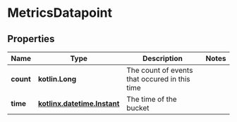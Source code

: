 
# MetricsDatapoint

## Properties
| Name | Type | Description | Notes |
| ------------ | ------------- | ------------- | ------------- |
| **count** | **kotlin.Long** | The count of events that occured in this time |  |
| **time** | [**kotlinx.datetime.Instant**](kotlinx.datetime.Instant.md) | The time of the bucket |  |



